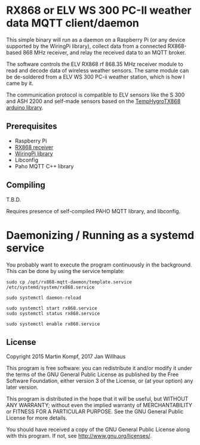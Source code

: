 # RX868 or ELV WS 300 PC-II weather data MQTT client/daemon

This simple binary will run as a daemon on a Raspberry Pi (or any device supported by the WiringPi library), collect data from a connected RX868-based 868 MHz receiver, and relay the received data to an MQTT broker. 

The software controls the ELV RX868 rf 868.35 MHz receiver module to read and decode data of wireless weather sensors. The same module can be de-soldered from a ELV WS 300 PC-ii weather station, which is how I came by it.

The communication protocol is compatible to ELV sensors like the S 300 and ASH 2200 and self-made sensors based on the [TempHygroTX868 arduino library][TempHygroTX868].

## Prerequisites

* Raspberry Pi
* [RX868 receiver][RX868]
* [WiringPi library][WiringPi]
* Libconfig
* Paho MQTT C++ library

## Compiling

T.B.D.

Requires presence of self-compiled PAHO MQTT library, and libconfig.


# Daemonizing / Running as a systemd service

You probably want to execute the program continuously in the background. This can be done by using the service template:

```
sudo cp /opt/rx868-mqtt-daemon/template.service /etc/systemd/system/rx868.service

sudo systemctl daemon-reload

sudo systemctl start rx868.service
sudo systemctl status rx868.service

sudo systemctl enable rx868.service
```

## License

Copyright 2015 Martin Kompf, 2017 Jan Willhaus

This program is free software: you can redistribute it and/or modify
it under the terms of the GNU General Public License as published by
the Free Software Foundation, either version 3 of the License, or
(at your option) any later version.
 
This program is distributed in the hope that it will be useful,
but WITHOUT ANY WARRANTY; without even the implied warranty of
MERCHANTABILITY or FITNESS FOR A PARTICULAR PURPOSE.  See the
GNU General Public License for more details.

You should have received a copy of the GNU General Public License
along with this program.  If not, see <http://www.gnu.org/licenses/>.

[TempHygroTX868]: https://github.com/skaringa/TempHygroTX868 "Arduino library to control the ELV TX868 rf transmitter module to send temperature and humidity values over the air."
[RX868]: http://www.elv.de/output/controller.aspx?cid=74&detail=10&detail2=42432 "ELV Empfangsmodul RX868SH-DV, 868,35 MHz"
[WiringPi]: http://wiringpi.com/ "WiringPi GPIO Interface library for the Raspberry Pi"
